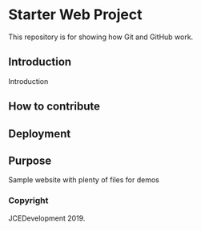 # Starter Web Project

This repository is for showing how Git and GitHub work.

## Introduction
Introduction

## How to contribute

## Deployment

## Purpose

Sample website with plenty of files for demos

### Copyright
JCEDevelopment 2019.